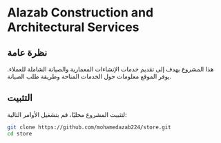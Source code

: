 # Alazab Construction and Architectural Services

## نظرة عامة
هذا المشروع يهدف إلى تقديم خدمات الإنشاءات المعمارية والصيانة الشاملة للعملاء. يوفر الموقع معلومات حول الخدمات المتاحة وطريقة طلب الصيانة.

## التثبيت
لتثبيت المشروع محليًا، قم بتشغيل الأوامر التالية:

```bash
git clone https://github.com/mohamedazab224/store.git
cd store
